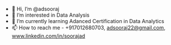 - 👋 Hi, I’m @adsooraj
- 👀 I’m interested in Data Analysis
- 🌱 I’m currently learning Adanced Certification in Data Analytics
- 📫 How to reach me - +917012680703, adsooraj22@gmail.com, www.linkedin.com/in/soorajad



<!---
adsooraj/adsooraj is a ✨ special ✨ repository because its `README.md` (this file) appears on your GitHub profile.
You can click the Preview link to take a look at your changes.
--->
